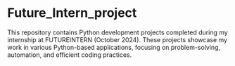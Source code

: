 # Future_Intern_project
This repository contains Python development projects completed during my internship at FUTUREINTERN (October 2024). These projects showcase my work in various Python-based applications, focusing on problem-solving, automation, and efficient coding practices.
